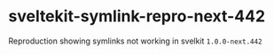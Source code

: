 # sveltekit-symlink-repro-next-442
Reproduction showing symlinks not working in svelkit `1.0.0-next.442`
